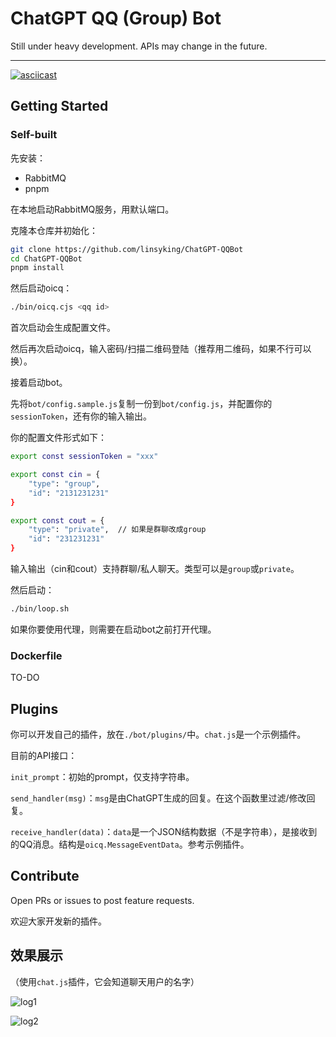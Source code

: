 # ChatGPT QQ (Group) Bot

Still under heavy development. APIs may change in the future.

---

[![asciicast](https://asciinema.org/a/Bajz7vUR6IQXlVQHdKBlu7231.svg)](https://asciinema.org/a/Bajz7vUR6IQXlVQHdKBlu7231)

## Getting Started

### Self-built

先安装：

- RabbitMQ
- pnpm

在本地启动RabbitMQ服务，用默认端口。

克隆本仓库并初始化：

```bash
git clone https://github.com/linsyking/ChatGPT-QQBot
cd ChatGPT-QQBot
pnpm install
```

然后启动oicq：

```bash
./bin/oicq.cjs <qq id>
```

首次启动会生成配置文件。

然后再次启动oicq，输入密码/扫描二维码登陆（推荐用二维码，如果不行可以换）。

接着启动bot。

先将`bot/config.sample.js`复制一份到`bot/config.js`，并配置你的`sessionToken`，还有你的输入输出。

你的配置文件形式如下：

```bash
export const sessionToken = "xxx"

export const cin = {
    "type": "group",
    "id": "2131231231"
}

export const cout = {
    "type": "private",  // 如果是群聊改成group
    "id": "231231231"
}

```

输入输出（cin和cout）支持群聊/私人聊天。类型可以是`group`或`private`。

然后启动：

```bash
./bin/loop.sh
```

如果你要使用代理，则需要在启动bot之前打开代理。

### Dockerfile

TO-DO

## Plugins

你可以开发自己的插件，放在`./bot/plugins/`中。`chat.js`是一个示例插件。

目前的API接口：

`init_prompt`：初始的prompt，仅支持字符串。

`send_handler(msg)`：`msg`是由ChatGPT生成的回复。在这个函数里过滤/修改回复。

`receive_handler(data)`：`data`是一个JSON结构数据（不是字符串），是接收到的QQ消息。结构是`oicq.MessageEventData`。参考示例插件。

## Contribute

Open PRs or issues to post feature requests.

欢迎大家开发新的插件。

## 效果展示

（使用`chat.js`插件，它会知道聊天用户的名字）

![log1](https://user-images.githubusercontent.com/49303317/206824539-8175b40f-66ec-4a62-93b4-cdeab1d62bf5.jpeg)

![log2](https://user-images.githubusercontent.com/49303317/206824536-8666e406-3172-419c-8029-4e3f1f72e19f.jpeg)
